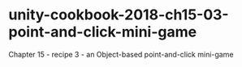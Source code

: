# unity-cookbook-2018-ch15-03-point-and-click-mini-game

Chapter 15 - recipe 3 - an Object-based point-and-click mini-game
